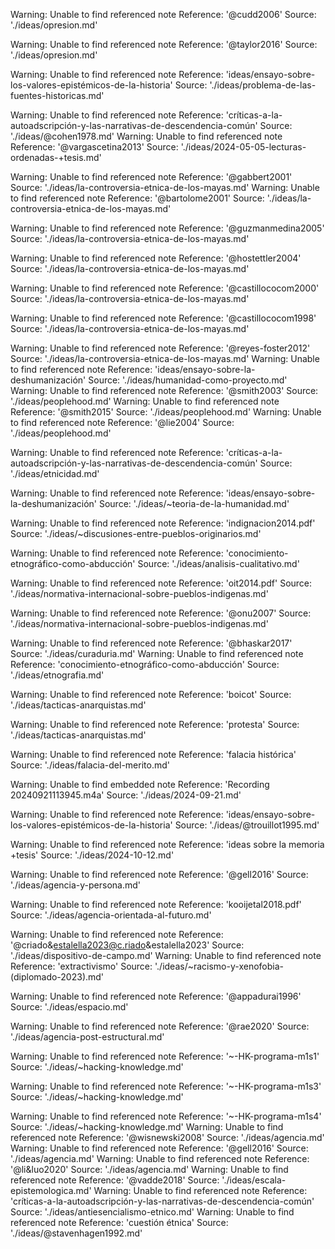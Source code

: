 Warning: Unable to find referenced note
        Reference: '@cudd2006'
        Source: './ideas/opresion.md'

Warning: Unable to find referenced note
        Reference: '@taylor2016'
        Source: './ideas/opresion.md'

Warning: Unable to find referenced note
        Reference: 'ideas/ensayo-sobre-los-valores-epistémicos-de-la-historia'
        Source: './ideas/problema-de-las-fuentes-historicas.md'

Warning: Unable to find referenced note
        Reference: 'críticas-a-la-autoadscripción-y-las-narrativas-de-descendencia-común'                                               Source: './ideas/@cohen1978.md'                                                                                         Warning: Unable to find referenced note                                 Reference: '@vargascetina2013'                                  Source: './ideas/2024-05-05-lecturas-ordenadas-+tesis.md'

Warning: Unable to find referenced note                                 Reference: '@gabbert2001'
        Source: './ideas/la-controversia-etnica-de-los-mayas.md'
                                                                Warning: Unable to find referenced note
        Reference: '@bartolome2001'
        Source: './ideas/la-controversia-etnica-de-los-mayas.md'

Warning: Unable to find referenced note
        Reference: '@guzmanmedina2005'
        Source: './ideas/la-controversia-etnica-de-los-mayas.md'

Warning: Unable to find referenced note
        Reference: '@hostettler2004'
        Source: './ideas/la-controversia-etnica-de-los-mayas.md'

Warning: Unable to find referenced note
        Reference: '@castillococom2000'
        Source: './ideas/la-controversia-etnica-de-los-mayas.md'

Warning: Unable to find referenced note                                 Reference: '@castillococom1998'
        Source: './ideas/la-controversia-etnica-de-los-mayas.md'

Warning: Unable to find referenced note
        Reference: '@reyes-foster2012'
        Source: './ideas/la-controversia-etnica-de-los-mayas.md'
                                                                Warning: Unable to find referenced note
        Reference: 'ideas/ensayo-sobre-la-deshumanización'
        Source: './ideas/humanidad-como-proyecto.md'
                                                                Warning: Unable to find referenced note
        Reference: '@smith2003'                                         Source: './ideas/peoplehood.md'                                                                                         Warning: Unable to find referenced note                                 Reference: '@smith2015'                                         Source: './ideas/peoplehood.md'
Warning: Unable to find referenced note
        Reference: '@lie2004'
        Source: './ideas/peoplehood.md'

Warning: Unable to find referenced note
        Reference: 'críticas-a-la-autoadscripción-y-las-narrativas-de-descendencia-común'
        Source: './ideas/etnicidad.md'

Warning: Unable to find referenced note
        Reference: 'ideas/ensayo-sobre-la-deshumanización'
        Source: './ideas/~teoria-de-la-humanidad.md'

Warning: Unable to find referenced note
        Reference: 'indignacion2014.pdf'
        Source: './ideas/~discusiones-entre-pueblos-originarios.md'

Warning: Unable to find referenced note
        Reference: 'conocimiento-etnográfico-como-abducción'
        Source: './ideas/analisis-cualitativo.md'

Warning: Unable to find referenced note
        Reference: 'oit2014.pdf'
        Source: './ideas/normativa-internacional-sobre-pueblos-indigenas.md'

Warning: Unable to find referenced note
        Reference: '@onu2007'
        Source: './ideas/normativa-internacional-sobre-pueblos-indigenas.md'

Warning: Unable to find referenced note
        Reference: '@bhaskar2017'
        Source: './ideas/curaduria.md'
Warning: Unable to find referenced note
        Reference: 'conocimiento-etnográfico-como-abducción'
        Source: './ideas/etnografia.md'

Warning: Unable to find referenced note
        Reference: 'boicot'
        Source: './ideas/tacticas-anarquistas.md'

Warning: Unable to find referenced note
        Reference: 'protesta'
        Source: './ideas/tacticas-anarquistas.md'

Warning: Unable to find referenced note
        Reference: 'falacia histórica'
        Source: './ideas/falacia-del-merito.md'

Warning: Unable to find embedded note
        Reference: 'Recording 20240921113945.m4a'
        Source: './ideas/2024-09-21.md'

Warning: Unable to find referenced note
        Reference: 'ideas/ensayo-sobre-los-valores-epistémicos-de-la-historia'
        Source: './ideas/@trouillot1995.md'

Warning: Unable to find referenced note
        Reference: 'ideas sobre la memoria +tesis'
        Source: './ideas/2024-10-12.md'

Warning: Unable to find referenced note
        Reference: '@gell2016'
        Source: './ideas/agencia-y-persona.md'

Warning: Unable to find referenced note
        Reference: 'kooijetal2018.pdf'
        Source: './ideas/agencia-orientada-al-futuro.md'

Warning: Unable to find referenced note
        Reference: '@criado&estalella2023@c.riado&estalella2023'
        Source: './ideas/dispositivo-de-campo.md'
Warning: Unable to find referenced note
        Reference: 'extractivismo'
        Source: './ideas/~racismo-y-xenofobia-(diplomado-2023).md'

Warning: Unable to find referenced note
        Reference: '@appadurai1996'
        Source: './ideas/espacio.md'

Warning: Unable to find referenced note
        Reference: '@rae2020'
        Source: './ideas/agencia-post-estructural.md'

Warning: Unable to find referenced note
        Reference: '~-HK-programa-m1s1'
        Source: './ideas/~hacking-knowledge.md'

Warning: Unable to find referenced note
        Reference: '~-HK-programa-m1s3'
        Source: './ideas/~hacking-knowledge.md'

Warning: Unable to find referenced note
        Reference: '~-HK-programa-m1s4'
        Source: './ideas/~hacking-knowledge.md'
                                                                Warning: Unable to find referenced note                                 Reference: '@wisnewski2008'                                     Source: './ideas/agencia.md'                                                                                            Warning: Unable to find referenced note                                 Reference: '@gell2016'                                          Source: './ideas/agencia.md'                                                                                            Warning: Unable to find referenced note                                 Reference: '@li&luo2020'                                        Source: './ideas/agencia.md'                                                                                            Warning: Unable to find referenced note                                 Reference: '@vadde2018'                                         Source: './ideas/escala-epistemologica.md'                                                                              Warning: Unable to find referenced note                                 Reference: 'críticas-a-la-autoadscripción-y-las-narrativas-de-descendencia-común'                                               Source: './ideas/antiesencialismo-etnico.md'                                                                            Warning: Unable to find referenced note                                 Reference: 'cuestión étnica'                                    Source: './ideas/@stavenhagen1992.md'